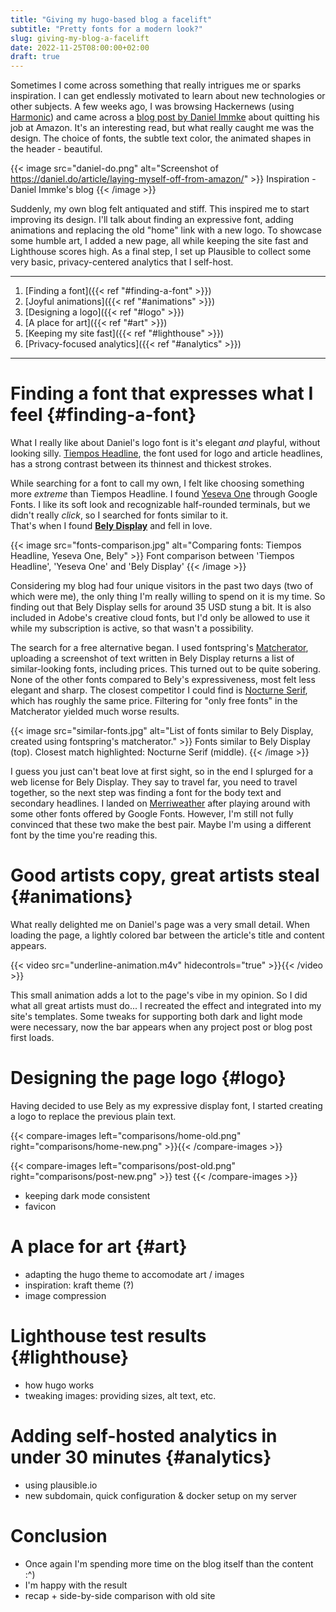```yaml
---
title: "Giving my hugo-based blog a facelift"
subtitle: "Pretty fonts for a modern look?"
slug: giving-my-blog-a-facelift
date: 2022-11-25T08:00:00+02:00
draft: true
---
```


<!-- # Inspiration -->
Sometimes I come across something that really intrigues me or sparks inspiration. I can get endlessly motivated to learn about new technologies or other subjects. A few weeks ago, I was browsing Hackernews (using [Harmonic](https://play.google.com/store/apps/details?id=com.simon.harmonichackernews&hl=en)) and came across a [blog post by Daniel Immke](https://daniel.do/article/laying-myself-off-from-amazon/) about quitting his job at Amazon. It's an interesting read, but what really caught me was the design. The choice of fonts, the subtle text color, the animated shapes in the header - beautiful.

{{< image src="daniel-do.png" alt="Screenshot of https://daniel.do/article/laying-myself-off-from-amazon/" >}}
  Inspiration - Daniel Immke's blog
{{< /image >}}

Suddenly, my own blog felt antiquated and stiff. This inspired me to start improving its design. I'll talk about finding an expressive font, adding animations and replacing the old "home" link with a new logo. To showcase some humble art, I added a new page, all while keeping the site fast and Lighthouse scores high. As a final step, I set up Plausible to collect some very basic, privacy-centered analytics that I self-host. 

---
1. [Finding a font]({{< ref "#finding-a-font" >}})
2. [Joyful animations]({{< ref "#animations" >}})
3. [Designing a logo]({{< ref "#logo" >}})
4. [A place for art]({{< ref "#art" >}})
5. [Keeping my site fast]({{< ref "#lighthouse" >}})
6. [Privacy-focused analytics]({{< ref "#analytics" >}})
---

# Finding a font that expresses what I feel {#finding-a-font}
What I really like about Daniel's logo font is it's elegant *and* playful, without looking silly. [Tiempos Headline](https://klim.co.nz/retail-fonts/tiempos-headline/), the font used for logo and article headlines, has a strong contrast between its thinnest and thickest strokes.

While searching for a font to call my own, I felt like choosing something more *extreme* than Tiempos Headline. I found [Yeseva One](https://fonts.google.com/specimen/Yeseva+One?category=Display&subset=latin&preview.text=Filippo%20Orru&preview.text_type=custom) through Google Fonts. I like its soft look and recognizable half-rounded terminals, but we didn't really *click*, so I searched for fonts similar to it. \
That's when I found [**Bely Display**](https://www.type-together.com/bely-font) and fell in love.

{{< image src="fonts-comparison.jpg" alt="Comparing fonts: Tiempos Headline, Yeseva One, Bely" >}}
  Font comparison between 'Tiempos Headline', 'Yeseva One' and 'Bely Display'
{{< /image >}}

Considering my blog had four unique visitors in the past two days (two of which were me), the only thing I'm really willing to spend on it is my time. So finding out that Bely Display sells for around 35 USD stung a bit. It is also included in Adobe's creative cloud fonts, but I'd only be allowed to use it while my subscription is active, so that wasn't a possibility.

The search for a free alternative began. I used fontspring's [Matcherator](https://www.fontsquirrel.com/matcherator), uploading a screenshot of text written in Bely Display returns a list of similar-looking fonts, including prices. This turned out to be quite sobering. None of the other fonts compared to Bely's expressiveness, most felt less elegant and sharp. The closest competitor I could find is [Nocturne Serif](https://www.fontspring.com/fonts/machalski/nocturne-serif), which has roughly the same price. Filtering for "only free fonts" in the Matcherator yielded much worse results.

{{< image src="similar-fonts.jpg" alt="List of fonts similar to Bely Display, created using fontspring's matcherator." >}}
  Fonts similar to Bely Display (top). Closest match highlighted: Nocturne Serif (middle).
{{< /image >}}

I guess you just can't beat love at first sight, so in the end I splurged for a web license for Bely Display. They say to travel far, you need to travel together, so the next step was finding a font for the body text and secondary headlines. I landed on [Merriweather](https://fonts.google.com/specimen/Merriweather) after playing around with some other fonts offered by Google Fonts. However, I'm still not fully convinced that these two make the best pair. Maybe I'm using a different font by the time you're reading this.

# Good artists copy, great artists steal {#animations}
What really delighted me on Daniel's page was a very small detail. When loading the page, a lightly colored bar between the article's title and content appears. 

{{< video src="underline-animation.m4v" hidecontrols="true" >}}{{< /video >}}

This small animation adds a lot to the page's vibe in my opinion. So I did what all great artists must do... I recreated the effect and integrated into my site's templates. Some tweaks for supporting both dark and light mode were necessary, now the bar appears when any project post or blog post first loads.

# Designing the page logo {#logo}
Having decided to use Bely as my expressive display font, I started creating a logo to replace the previous plain text. 

{{< compare-images left="comparisons/home-old.png" right="comparisons/home-new.png" >}}{{< /compare-images >}}

{{< compare-images left="comparisons/post-old.png" right="comparisons/post-new.png" >}}
test
{{< /compare-images >}}

- keeping dark mode consistent
- favicon

# A place for art {#art}
- adapting the hugo theme to accomodate art / images
- inspiration: kraft theme (?)
- image compression

# Lighthouse test results {#lighthouse}
- how hugo works
- tweaking images: providing sizes, alt text, etc.

# Adding self-hosted analytics in under 30 minutes {#analytics}
- using plausible.io
- new subdomain, quick configuration & docker setup on my server

# Conclusion
- Once again I'm spending more time on the blog itself than the content :^)
- I'm happy with the result
- recap + side-by-side comparison with old site